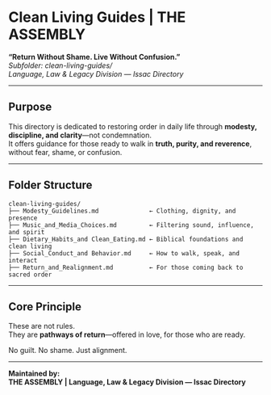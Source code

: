 
# Clean Living Guides | THE ASSEMBLY  
**“Return Without Shame. Live Without Confusion.”**  
*Subfolder: clean-living-guides/*  
*Language, Law & Legacy Division — Issac Directory*

---

## Purpose

This directory is dedicated to restoring order in daily life through **modesty, discipline, and clarity**—not condemnation.  
It offers guidance for those ready to walk in **truth, purity, and reverence**, without fear, shame, or confusion.

---

## Folder Structure

```
clean-living-guides/
├── Modesty_Guidelines.md              ← Clothing, dignity, and presence
├── Music_and_Media_Choices.md         ← Filtering sound, influence, and spirit
├── Dietary_Habits_and Clean_Eating.md ← Biblical foundations and clean living
├── Social_Conduct_and Behavior.md     ← How to walk, speak, and interact
├── Return_and_Realignment.md          ← For those coming back to sacred order
```

---

## Core Principle

These are not rules.  
They are **pathways of return**—offered in love, for those who are ready.

No guilt. No shame. Just alignment.

---

**Maintained by:**  
**THE ASSEMBLY | Language, Law & Legacy Division — Issac Directory**
